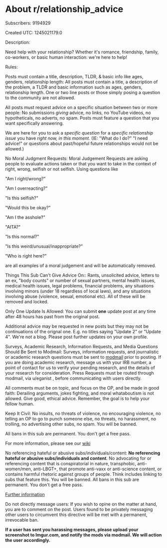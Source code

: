 # About r/relationship_advice

Subscribers: 9194929

Created UTC: 1245021179.0

Description:

Need help with your relationship? Whether it's romance, friendship, family, co-workers, or basic human interaction: we're here to help!

Rules:

Posts must contain a title, description, TLDR, &amp; basic info like ages, genders, relationship length: All posts must contain a title, a description of the problem, a TLDR and basic information such as ages, genders, relationship length. One or two line posts or those simply posing a question to the community are not allowed.

All posts must request advice on a specific situation between two or more people: No submissions *giving* advice, no links, no YouTube videos, no hypotheticals, no adverts, no spam. Posts must feature a question that you want specifically answering. 

We are here for you to ask a *specific question* for a *specific relationship issue* you have *right now, in this moment.* (IE: "What do I do?" "I need advice!" or questions about past/hopeful future relationships would not be allowed.)

No Moral Judgment Requests: Moral Judgement Requests are asking people to evaluate actions taken or that you want to take in the context of right, wrong, selfish or not selfish. Using questions like 

"Am I right/wrong?"

"Am I overreacting?"

"Is this selfish?"

"Would this be okay?"

"Am I the asshole?"

"AITA?" 

"Is this normal?"

"Is this weird/unusual/inappropriate?" 

"Who is right here?" 

are all examples of a moral judgement and will be automatically removed.

Things This Sub Can't Give Advice On:: Rants, unsolicited advice, letters to an ex, "body counts" or number of sexual partners, mental health issues, medical health issues, legal problems, financial problems, any situations involving minors (under 18 regardless of local laws), and any situations involving abuse (violence, sexual, emotional etc). All of these will be removed and locked.

Only One Update Is Allowed: You can submit **one** update post at any time after 48 hours has past from the original post. 

Additional advice may be requested in new posts but they may not be continuations of the orignal one. E.g. no titles saying "Update 2" or "Update 4". We're not a blog. Please post further updates on your own profile.

Surveys, Academic Research, Information Requests, and Media Questions Should Be Sent to Modmail: Surveys, information requests, and journalistic or academic research questions must be sent to [modmail](https://www.reddit.com/message/compose?to=/r/relationship_advice) prior to posting.  If you are doing academic research, message us with your IRB number, a point of contact for us to verify your pending research, and the details of your research for consideration. Press Requests must be routed through modmail, via u/eganist , before communicating with users directly.

All comments must be on topic, and focus on the OP, and be made in good faith: Derailing arguments, jokes fighting, and moral whataboutism is not allowed. Give good, ethical advice. Remember, the goal is to help your fellow human.

Keep It Civil: No insults, no threats of violence, no encouraging violence, no telling an OP to go to punch someone else, no threats, no harassment, no trolling, no advertising other subs, no spam. You will be banned. 

All bans in this sub are permanent. You don't get a free pass.

For more information, please see our [wiki](https://www.reddit.com/r/relationship_advice/wiki/index)

No referencing hateful or abusive subs/individuals/content: **No referencing hateful or abusive subs/individuals and content**. No advocating for or referencing content that is conspiratorial in nature, transphobic, anti-women/men, anti-LBGT+, that promote anti-vaxx or anti-science content, or contains harmful rhetoric against groups of people. Think includes linking to subs that feature this. You will be banned. All bans in this sub are permanent. You don't get a free pass. 

[Further information](https://www.reddit.com/r/relationship_advice/wiki/index)

Do not directly message users: If you wish to opine on the matter at hand, you are to comment on the post. Users found to be privately messaging other users to circumvent this directive will be met with a permanent, irrevocable ban. 

**If a user has sent you harassing messages, please upload your screenshot to Imgur.com, and notify the mods via modmail. We will action the user accordingly.**


